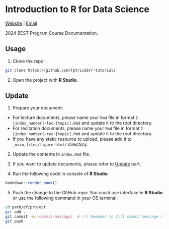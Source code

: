 # Introduction to R for Data Science
[Website](https://tptrix29.github.io/r-tutorials/index.html) | [Email](mailto:pt2632@cumc.columbia.edu)

2024 BEST Program Course Documentation.

## Usage
1. Clone the repo: 
```bash
git clone https://github.com/Tptrix29/r-tutorials 
```

2. Open the project with **R Studio**.

## Update
1. Prepare your document:
- For lecture documents, please name your `Rmd` file in format `1-[index_number]-lec-[topic].Rmd` and update it to the root directory.
- For recitation documents, please name your `Rmd` file in format `2-[index_number]-rec-[topic].Rmd` and update it to the root directory.
- If you have any static resource to upload, please add it to `_main_files/figure-html/` directory.

2. Update the contents in `index.Rmd` file. 

3. If you want to update documents, please refer to [Update](#update) part.

4. Run the following code in console of **R Studio**:
```r
bookdown::render_book()
```

5. Push the change to the GitHub repo:
You could use interface in **R Studio** or use the following command in your OS terminal:
```bash
cd path/of/project
git add .
git commit -m [commit-message]  # !!! Remeber to fill commit message !!!
git push
```
